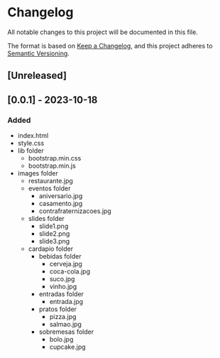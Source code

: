 # Changelog

All notable changes to this project will be documented in this file.

The format is based on [Keep a Changelog](https://keepachangelog.com/en/1.0.0/),
and this project adheres to [Semantic Versioning](https://semver.org/spec/v2.0.0.html).

## [Unreleased]

## [0.0.1] - 2023-10-18

### Added

- index.html
- style.css
- lib folder
  - bootstrap.min.css
  - bootstrap.min.js
- images folder
  - restaurante.jpg
  - eventos folder
    - aniversario.jpg
    - casamento.jpg
    - contrafraternizacoes.jpg
  - slides folder
    - slide1.png
    - slide2.png
    - slide3.png
  - cardapio folder
    - bebidas folder
      - cerveja.jpg
      - coca-cola.jpg
      - suco.jpg
      - vinho.jpg
    - entradas folder
      - entrada.jpg
    - pratos folder
      - pizza.jpg
      - salmao.jpg
    - sobremesas folder
      - bolo.jpg
      - cupcake.jpg
